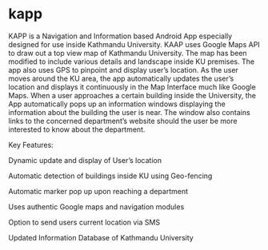 # kapp
KAPP is a Navigation and Information based Android App especially designed for use inside Kathmandu
University. KAAP uses Google Maps API to draw out a top view map of Kathmandu University. The
map has been modified to include various details and landscape inside KU premises. The app also uses
GPS to pinpoint and display user’s location. As the user moves around the KU area, the app
automatically updates the user’s location and displays it continuously in the Map Interface much like
Google Maps. When a user approaches a certain building inside the University, the App automatically
pops up an information windows displaying the information about the building the user is near. The
window also contains links to the concerned department’s website should the user be more interested
to know about the department.


Key Features:

Dynamic update and display of User’s location

Automatic detection of buildings inside KU using Geo-fencing

Automatic marker pop up upon reaching a department

Uses authentic Google maps and navigation modules

Option to send users current location via SMS

Updated Information Database of Kathmandu University
